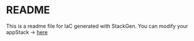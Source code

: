 # README
This is a readme file for IaC generated with StackGen.
You can modify your appStack -> [here](http://main.dev.stackgen.com/appstacks/84ddcb6b-9046-4b3a-a450-350d50c7cd1a)
